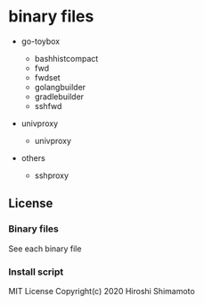 binary files
============

- go-toybox
  * bashhistcompact
  * fwd
  * fwdset
  * golangbuilder
  * gradlebuilder
  * sshfwd

- univproxy
  * univproxy

- others
  * sshproxy

License
-------

### Binary files
See each binary file

### Install script
MIT License Copyright(c) 2020 Hiroshi Shimamoto

